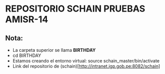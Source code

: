# REPOSITORIO SCHAIN PRUEBAS AMISR-14


Nota:
---

* La carpeta superior se llama **BIRTHDAY**
* cd BIRTHDAY
* Estamos creando el entorno virtual: source schain_master/bin/activate
* Link del repositorio de  (schain)[http://intranet.igp.gob.pe:8082/schain]
